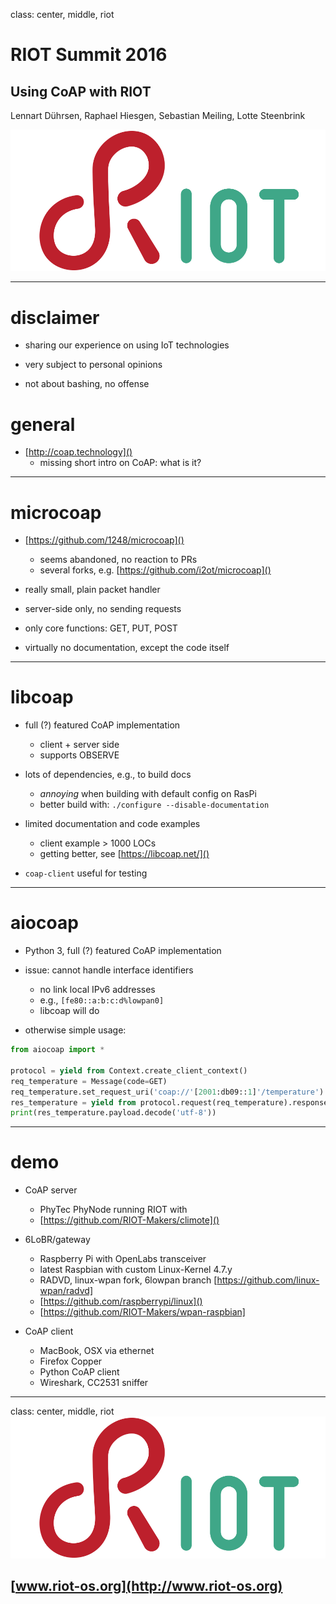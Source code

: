 class: center, middle, riot

# RIOT Summit 2016

## Using CoAP with RIOT

Lennart Dührsen, Raphael Hiesgen, Sebastian Meiling, Lotte Steenbrink

![:scale 50%](img/riot.png)

---

# disclaimer

* sharing our experience on using IoT technologies

* very subject to personal opinions

* not about bashing, no offense

# general

* [http://coap.technology]()
    - missing short intro on CoAP: what is it?

---

# microcoap

* [https://github.com/1248/microcoap]()
    - seems abandoned, no reaction to PRs
    - several forks, e.g. [https://github.com/i2ot/microcoap]()

* really small, plain packet handler

* server-side only, no sending requests

* only core functions: GET, PUT, POST

* virtually no documentation, except the code itself

---

# libcoap

* full (?) featured CoAP implementation
    - client + server side
    - supports OBSERVE

* lots of dependencies, e.g., to build docs
    - _annoying_ when building with default config on RasPi
    - better build with: `./configure --disable-documentation`

* limited documentation and code examples
    - client example > 1000 LOCs
    - getting better, see [https://libcoap.net/]()

* `coap-client` useful for testing

---

# aiocoap

* Python 3, full (?) featured CoAP implementation

* issue: cannot handle interface identifiers
    - no link local IPv6 addresses
    - e.g., `[fe80::a:b:c:d%lowpan0]`
    - libcoap will do

* otherwise simple usage:

```python
from aiocoap import *

protocol = yield from Context.create_client_context()
req_temperature = Message(code=GET)
req_temperature.set_request_uri('coap://'[2001:db09::1]'/temperature')
res_temperature = yield from protocol.request(req_temperature).response
print(res_temperature.payload.decode('utf-8'))
```

---

# demo

* CoAP server
    - PhyTec PhyNode running RIOT with
    - [https://github.com/RIOT-Makers/climote]()

* 6LoBR/gateway
    - Raspberry Pi with OpenLabs transceiver
    - latest Raspbian with custom Linux-Kernel 4.7.y
    - RADVD, linux-wpan fork, 6lowpan branch [https://github.com/linux-wpan/radvd]
    - [https://github.com/raspberrypi/linux]()
    - [https://github.com/RIOT-Makers/wpan-raspbian]

* CoAP client
    - MacBook, OSX via ethernet
    - Firefox Copper
    - Python CoAP client
    - Wireshark, CC2531 sniffer

---

class: center, middle, riot
[![:scale 100%](img/riot.png)](http://www.riot-os.org)
## [www.riot-os.org](http://www.riot-os.org)
